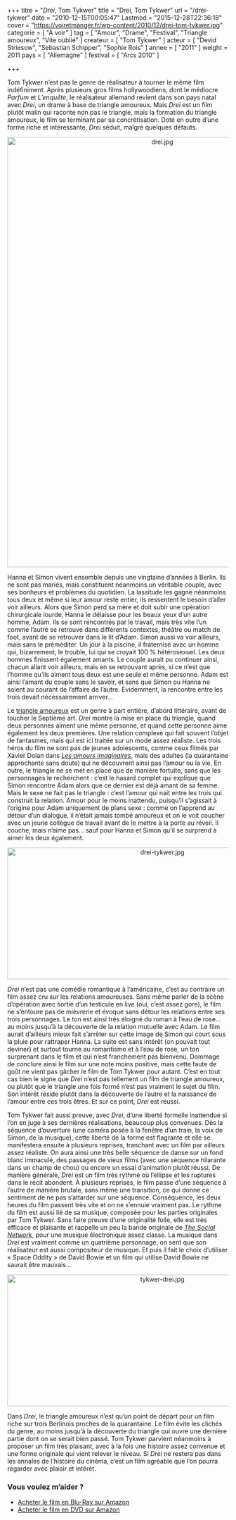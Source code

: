 +++
titre = "<em>Drei</em>, Tom Tykwer"
title = "Drei, Tom Tykwer"
url = "/drei-tykwer"
date = "2010-12-15T00:05:47"
Lastmod = "2015-12-28T22:36:18"
cover = "https://voiretmanger.fr/wp-content/2010/12/drei-tom-tykwer.jpg"
categorie = [ "À voir" ]
tag = [ "Amour", "Drame", "Festival", "Triangle amoureux", "Vite oublié" ]
createur = [ "Tom Tykwer" ]
acteur = [ "Devid Striesow", "Sebastian Schipper", "Sophie Rois" ]
annee = [ "2011" ]
weight = 2011
pays = [ "Allemagne" ]
festival = [ "Arcs 2010" ]

+++

<p>Tom Tykwer n&rsquo;est pas le genre de réalisateur à tourner le même film indéfiniment. Après plusieurs gros films hollywoodiens, dont le médiocre <em>Parfum</em> et <em>L&rsquo;enquête</em>, le réalisateur allemand revient dans son pays natal avec <em>Drei</em>, un drame à base de triangle amoureux. Mais <em>Drei</em> est un film plutôt malin qui raconte non pas le triangle, mais la formation du triangle amoureux, le film se terminant par sa concrétisation. Doté en outre d&rsquo;une forme riche et intéressante, <em>Drei</em> séduit, malgré quelques défauts.</p>
<div style="text-align: center;"><a href="http://www.allocine.fr/film/fichefilm_gen_cfilm=173358.html"><img class="aligncenter" src="https://voiretmanger.fr/wp-content/2010/12/drei.jpg" border="0" alt="drei.jpg" width="690" height="977" /></a></div>
<p>Hanna et Simon vivent ensemble depuis une vingtaine d&rsquo;années à Berlin. Ils ne sont pas mariés, mais constituent néanmoins un véritable couple, avec ses bonheurs et problèmes du quotidien. La lassitude les gagne néanmoins tous deux et même si leur amour reste entier, ils ressentent le besoin d&rsquo;aller voir ailleurs. Alors que Simon perd sa mère et doit subir une opération chirurgicale lourde, Hanna le délaisse pour les beaux yeux d&rsquo;un autre homme, Adam. Ils se sont rencontrés par le travail, mais très vite l&rsquo;un comme l&rsquo;autre se retrouve dans différents contextes, théâtre ou match de foot, avant de se retrouver dans le lit d&rsquo;Adam. Simon aussi va voir ailleurs, mais sans le préméditer. Un jour à la piscine, il fraternise avec un homme qui, bizarrement, le trouble, lui qui se croyait 100 % hétérosexuel. Les deux hommes finissent également amants. Le couple aurait pu continuer ainsi, chacun allant voir ailleurs, mais en se retrouvant après, si ce n&rsquo;est que l&rsquo;homme qu&rsquo;ils aiment tous deux est une seule et même personne. Adam est ainsi l&rsquo;amant du couple sans le savoir, et sans que Simon ou Hanna ne soient au courant de l&rsquo;affaire de l&rsquo;autre. Évidemment, la rencontre entre les trois devait nécessairement arriver…</p>
<p>Le <a href="https://voiretmanger.fr/tag/triangle-amoureux/">triangle amoureux</a> est un genre à part entière, d&rsquo;abord littéraire, avant de toucher le Septième art. <em>Drei</em> montre la mise en place du triangle, quand deux personnes aiment une même personne, et quand cette personne aime également les deux premières. Une relation complexe qui fait souvent l&rsquo;objet de fantasmes, mais qui est ici traitée sur un mode assez réaliste. Les trois héros du film ne sont pas de jeunes adolescents, comme ceux filmés par Xavier Dolan dans <em><a href="https://voiretmanger.fr/2010/10/03/amours-imaginaires-dolan/">Les amours imaginaires</a></em>, mais des adultes (la quarantaine approchante sans doute) qui ne découvrent ainsi pas l&rsquo;amour ou la vie. En outre, le triangle ne se met en place que de manière fortuite, sans que les personnages le recherchent : c&rsquo;est le hasard complet qui explique que Simon rencontre Adam alors que ce dernier est déjà amant de sa femme. Mais le sexe ne fait pas le triangle : c&rsquo;est l&rsquo;amour qui nait entre les trois qui construit la relation. Amour pour le moins inattendu, puisqu&rsquo;il s&rsquo;agissait à l&rsquo;origine pour Adam uniquement de plans sexe : comme on l&rsquo;apprend au détour d&rsquo;un dialogue, il n&rsquo;était jamais tombé amoureux et on le voit coucher avec un jeune collègue de travail avant de le mettre à la porte au réveil. Il couche, mais n&rsquo;aime pas… sauf pour Hanna et Simon qu&rsquo;il se surprend à aimer les deux également.</p>
<div style="text-align: center;"><img class="aligncenter" src="https://voiretmanger.fr/wp-content/2010/12/drei-tykwer.jpg" border="0" alt="drei-tykwer.jpg" width="690" height="299" /></div>
<p><em>Drei</em> n&rsquo;est pas une comédie romantique à l&rsquo;américaine, c&rsquo;est au contraire un film assez cru sur les relations amoureuses. Sans même parler de la scène d&rsquo;opération avec sortie d&rsquo;un testicule en live (oui, c&rsquo;est assez gore), le film ne s&rsquo;entoure pas de mièvrerie et évoque sans détour les relations entre ses trois personnages. Le ton est ainsi très éloigné du roman à l&rsquo;eau de rose… au moins jusqu&rsquo;à la découverte de la relation mutuelle avec Adam. Le film aurait d&rsquo;ailleurs mieux fait s&rsquo;arrêter sur cette image de Simon qui court sous la pluie pour rattraper Hanna. La suite est sans intérêt (on pouvait tout deviner) et surtout tourne au romantisme et à l&rsquo;eau de rose, un ton surprenant dans le film et qui n&rsquo;est franchement pas bienvenu. Dommage de conclure ainsi le film sur une note moins positive, mais cette faute de goût ne vient pas gâcher le film de Tom Tykwer pour autant. C&rsquo;est en tout cas bien le signe que <em>Drei</em> n&rsquo;est pas tellement un film de triangle amoureux, ou plutôt que le triangle une fois formé n&rsquo;est pas vraiment le sujet du film. Son intérêt réside plutôt dans la découverte de l&rsquo;autre et la naissance de l&rsquo;amour entre ces trois êtres. Et sur ce point, <em>Drei</em> est réussi.</p>
<p>Tom Tykwer fait aussi preuve, avec <em>Drei</em>, d&rsquo;une liberté formelle inattendue si l&rsquo;on en juge à ses dernières réalisations, beaucoup plus convenues. Dès la séquence d&rsquo;ouverture (une caméra posée à la fenêtre d&rsquo;un train, la voix de Simon, de la musique), cette liberté de la forme est flagrante et elle se manifestera ensuite à plusieurs reprises, tranchant avec un film par ailleurs assez réaliste. On aura ainsi une très belle séquence de danse sur un fond blanc immaculé, des passages de vieux films (avec une séquence hilarante dans un champ de chou) ou encore un essai d&rsquo;animation plutôt réussi. De manière générale, <em>Drei</em> est un film très rythmé où l&rsquo;ellipse et les ruptures dans le récit abondent. À plusieurs reprises, le film passe d&rsquo;une séquence à l&rsquo;autre de manière brutale, sans même une transition, ce qui donne ce sentiment de ne pas s&rsquo;attarder sur une séquence. Conséquence, les deux heures du film passent très vite et on ne s&rsquo;ennuie vraiment pas. Le rythme du film est aussi lié de sa musique, composée pour les parties originales par Tom Tykwer. Sans faire preuve d&rsquo;une originalité folle, elle est très efficace et plaisante et rappelle un peu la bande originale de <em><a href="https://voiretmanger.fr/2010/10/12/social-network-fincher/">The Social Network</a></em>, pour une musique électronique assez classe. La musique dans <em>Drei</em> est vraiment comme un quatrième personnage, on sent que son réalisateur est aussi compositeur de musique. Et puis il fait le choix d&rsquo;utiliser &laquo;&nbsp;Space Oddity&nbsp;&raquo; de David Bowie et un film qui utilise David Bowie ne saurait être mauvais…</p>
<div style="text-align: center;"><img class="aligncenter" src="https://voiretmanger.fr/wp-content/2010/12/tykwer-drei.jpg" border="0" alt="tykwer-drei.jpg" width="690" height="299" /></div>
<p>Dans <em>Drei</em>, le triangle amoureux n&rsquo;est qu&rsquo;un point de départ pour un film riche sur trois Berlinois proches de la quarantaine. Le film évite les clichés du genre, au moins jusqu&rsquo;à la découverte du triangle qui ouvre une dernière partie dont on se serait bien passé. Tom Tykwer parvient néanmoins à proposer un film très plaisant, avec à la fois une histoire assez convenue et une forme originale qui vient relever le niveau. Si <em>Drei</em> ne restera pas dans les annales de l&rsquo;histoire du cinéma, c&rsquo;est un film agréable que l&rsquo;on pourra regarder avec plaisir et intérêt.</p>
<div class="amazon">
<h3>Vous voulez m&rsquo;aider ?</h3>
<ul>
<li><a href="http://www.amazon.fr/gp/product/B004RE41BE/ref=as_li_ss_tl?ie=UTF8&#038;tag=leblogdenic07-21&#038;linkCode=as2&#038;camp=1642&#038;creative=19458&#038;creativeASIN=B004RE41BE">Acheter le film en Blu-Ray sur Amazon</a></li>
<li><a href="http://www.amazon.fr/gp/product/B004NRS7S8/ref=as_li_ss_tl?ie=UTF8&#038;tag=leblogdenic07-21&#038;linkCode=as2&#038;camp=1642&#038;creative=19458&#038;creativeASIN=B004NRS7S8">Acheter le film en DVD sur Amazon</a></li>
</ul>
</div>

